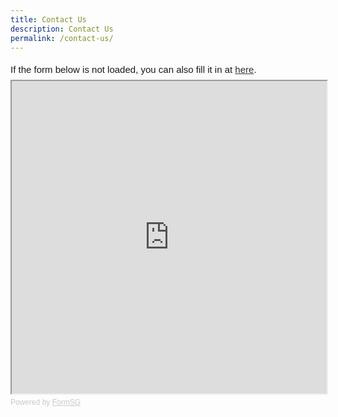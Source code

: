 ```yaml
---
title: Contact Us
description: Contact Us
permalink: /contact-us/
---
```

<div style="font-family:Sans-Serif;font-size:15px;color:#000;opacity:0.9;padding-top:5px;padding-bottom:8px">If the form below is not loaded, you can also fill it in at <a href="https://form.gov.sg/5ef98f7304a6cd001191849e">here</a>.</div>

<!-- Change the width and height values to suit you best -->
<iframe id="iframe" src="https://form.gov.sg/5ef98f7304a6cd001191849e" style="width:100%;height:500px"></iframe>

<div style="font-family:Sans-Serif;font-size:12px;color:#999;opacity:0.5;padding-top:5px">Powered by <a href="https://form.gov.sg" style="color: #999">FormSG</a></div>